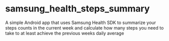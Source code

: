 # samsung_health_steps_summary
A simple Android app that uses Samsung Health SDK to summarize your steps counts in the current week and calculate how many steps you need to take to at least achieve the previous weeks daily average
